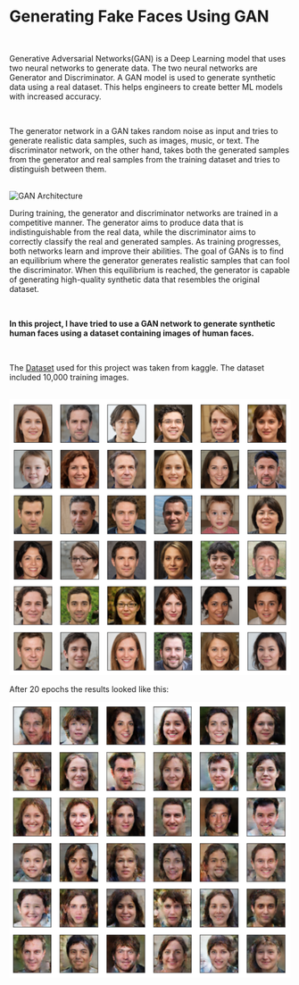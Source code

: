 <h1>Generating Fake Faces Using GAN</h1></br>
<p>Generative Adversarial Networks(GAN) is a Deep Learning model that uses two neural networks to generate data. The two neural networks are Generator and Discriminator. A GAN model is used to generate synthetic data using a real dataset. This helps engineers to create better ML models with increased accuracy.</p></br>
<p>The generator network in a GAN takes random noise as input and tries to generate realistic data samples, such as images, music, or text. The discriminator network, on the other hand, takes both the generated samples from the generator and real samples from the training dataset and tries to distinguish between them.</p></br>
<img src='https://media.geeksforgeeks.org/wp-content/uploads/gans_gfg.jpg' alt='GAN Architecture'></br>
<p>During training, the generator and discriminator networks are trained in a competitive manner. The generator aims to produce data that is indistinguishable from the real data, while the discriminator aims to correctly classify the real and generated samples. As training progresses, both networks learn and improve their abilities. The goal of GANs is to find an equilibrium where the generator generates realistic samples that can fool the discriminator. When this equilibrium is reached, the generator is capable of generating high-quality synthetic data that resembles the original dataset.</p></br>
<p><b>In this project, I have tried to use a GAN network to generate synthetic human faces using a dataset containing images of human faces.</b></p></br>
<p>The <a href='https://www.kaggle.com/datasets/prasoonkottarathil/face-mask-lite-dataset'>Dataset</a> used for this project was taken from kaggle. The dataset included 10,000 training images.</p></br>
<img src='./Faces_Data.PNG', alt='Faces Data'>
<p>After 20 epochs the results looked like this:</p>
<img src='./Result_Data.PNG', alt='Result Data'>

